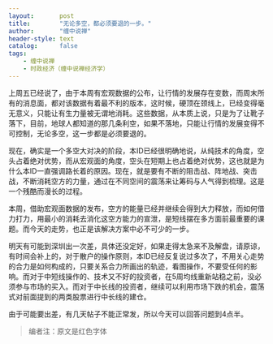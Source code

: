 ```yaml
---
layout:       post
title:        "无论多空，都必须要退的一步。"
author:       "缠中说禅"
header-style: text
catalog:      false
tags:
    - 缠中说禅
    - 时政经济（缠中说禅经济学）
---
```


上周五已经说了，由于本周有宏观数据的公布，让行情的发展存在变数，而周末所有的消息面，都对该数据有着最不利的版本，这时候，硬顶在颈线上，已经变得毫无意义，只能让有生力量被无谓地消耗。这些数据，从本质上说，只是为了让靴子落下，目前，地球人都知道的那几条利空，如果不落地，只能让行情的发展变得不可控制，无论多空，这一步都是必须要退的。



现在，确实是一个多空大对决的阶段，本ID已经很明确地说，从纯技术的角度，空头占着绝对优势，而从宏观面的角度，空头在短期上也占着绝对优势，这也就是为什么本ID一直强调路长着的原因。现在，就是要有不断的阻击战、阵地战、突击战，不断消耗空方的力量，通过在不同空间的震荡来让筹码与人气得到梳理。这是一个残酷而漫长的过程。



本周，借助宏观面数据的发布，空方的能量已经并继续会得到大力释放，而如何借力打力，用最小的消耗去消化这空方能力的宣泄，是短线摆在多方面前最重要的课题。而今天的走势，也正是该解决方案中必不可少的一步。



明天有可能到深圳出一次差，具体还没定好，如果走得太急来不及解盘，请原谅，有时间会补上的，对于散户的操作原则，本ID已经反复说过多次了，不用关心走势的合力是如何构成的，只要关系合力所画出的轨迹，看图操作，不要受任何的影响。而对于中短线操作的、技术又不好的投资者，在5周均线重新站稳之前，没必须参与市场的买入。而对于中长线的投资者，继续可以利用市场下跌的机会，震荡式对前面提到的两类股票进行中长线的建仓。



由于可能要出差，有几天帖子不能正常发，所以今天可以回答问题到4点半。



> 编者注：原文是红色字体
